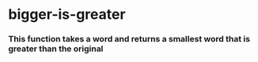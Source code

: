 # bigger-is-greater

### This function takes a word and returns a smallest word that is greater than the original

